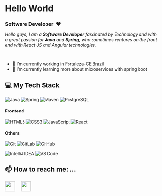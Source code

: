 # Hello World

### Software Developer&nbsp; :heart:
<p>
  <em>
    Hello guys, I am a <b>Software Developer</b> fascinated by Technology and with a great passion for <b>Java</b> and <b>Spring</b>, who sometimes ventures on the front end with 
    React JS and Angular technologies.
  </em>  
</p>

<br/>

- 🔭 I’m currently working in Fortaleza-CE Brazil
- 🌱 I’m currently learning more about microservices with spring boot

## :computer: My Tech Stack
![Java](http://img.shields.io/badge/-Java-007396?style=flat-square&logo=java&logoColor=ffffff)
![Spring](http://img.shields.io/badge/-Spring-6DB33F?style=flat-square&logo=spring&logoColor=ffffff)
![Maven](http://img.shields.io/badge/-Maven-1565c0?style=flat-square&logo=apache-maven)
![PostgreSQL](https://img.shields.io/badge/-PostgreSQL-336791?style=flat-square&logo=postgresql)

#### Frontend
![HTML5](https://img.shields.io/badge/-HTML5-%23E44D27?style=flat-square&logo=html5&logoColor=ffffff)
![CSS3](https://img.shields.io/badge/-CSS3-%231572B6?style=flat-square&logo=css3)
![JavaScript](https://img.shields.io/badge/-JavaScript-%23F7DF1C?style=flat-square&logo=javascript&logoColor=000000&labelColor=%23F7DF1C&color=%23FFCE5A)
![React](https://img.shields.io/badge/-React-%23282C34?style=flat-square&logo=react)

#### Others

![Git](https://img.shields.io/badge/-Git-%23F05032?style=flat-square&logo=git&logoColor=%23ffffff)
![GitLab](https://img.shields.io/badge/-GitLab-FCA121?style=flat-square&logo=gitlab)
![GitHub](https://img.shields.io/badge/-GitHub-181717?style=flat-square&logo=github)

![IntelliJ IDEA](http://img.shields.io/badge/-IntelliJ%20IDEA-000000?style=flat-square&logo=intellij-idea&logoColor=ffffff)
![VS Code](http://img.shields.io/badge/-VS%20Code-007ACC?style=flat-square&logo=visual-studio-code&logoColor=ffffff)


## 📫 How to reach me: ...
<a href="https://www.linkedin.com/in/wleydson/"><img src="https://i.ibb.co/Kx2GSrT/linkedin.png" width="32px" height="32px"></a> &nbsp; &nbsp;
<a href="https://github.com/Wleydson"><img src="https://cdn.iconscout.com/icon/free/png-256/github-108-438008.png" width="32px" height="32px"></a> &nbsp; &nbsp;
